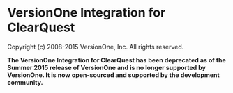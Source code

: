 # VersionOne Integration for ClearQuest

Copyright (c) 2008-2015 VersionOne, Inc. All rights reserved.

**The VersionOne Integration for ClearQuest has been deprecated as of the Summer 2015 release of VersionOne and is no longer supported by VersionOne. It is now open-sourced and supported by the development community.**
